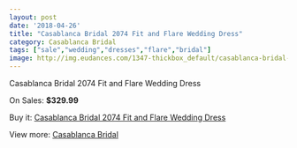 ```yaml
---
layout: post
date: '2018-04-26'
title: "Casablanca Bridal 2074 Fit and Flare Wedding Dress"
category: Casablanca Bridal
tags: ["sale","wedding","dresses","flare","bridal"]
image: http://img.eudances.com/1347-thickbox_default/casablanca-bridal-2074-fit-and-flare-wedding-dress.jpg
---
```

Casablanca Bridal 2074 Fit and Flare Wedding Dress

On Sales: **$329.99**
<a href="https://www.eudances.com/en/casablanca-bridal/475-casablanca-bridal-2074-fit-and-flare-wedding-dress.html"><amp-img layout="responsive" width="600" height="600" src="//img.eudances.com/1347-thickbox_default/casablanca-bridal-2074-fit-and-flare-wedding-dress.jpg" alt="Casablanca Bridal 2074 Fit and Flare Wedding Dress 0" /></a>
<a href="https://www.eudances.com/en/casablanca-bridal/475-casablanca-bridal-2074-fit-and-flare-wedding-dress.html"><amp-img layout="responsive" width="600" height="600" src="//img.eudances.com/1349-thickbox_default/casablanca-bridal-2074-fit-and-flare-wedding-dress.jpg" alt="Casablanca Bridal 2074 Fit and Flare Wedding Dress 1" /></a>
<a href="https://www.eudances.com/en/casablanca-bridal/475-casablanca-bridal-2074-fit-and-flare-wedding-dress.html"><amp-img layout="responsive" width="600" height="600" src="//img.eudances.com/1348-thickbox_default/casablanca-bridal-2074-fit-and-flare-wedding-dress.jpg" alt="Casablanca Bridal 2074 Fit and Flare Wedding Dress 2" /></a>

Buy it: [Casablanca Bridal 2074 Fit and Flare Wedding Dress](https://www.eudances.com/en/casablanca-bridal/475-casablanca-bridal-2074-fit-and-flare-wedding-dress.html "Casablanca Bridal 2074 Fit and Flare Wedding Dress")

View more: [Casablanca Bridal](https://www.eudances.com/en/4-casablanca-bridal "Casablanca Bridal")